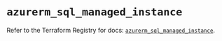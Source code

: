 # `azurerm_sql_managed_instance`

Refer to the Terraform Registry for docs: [`azurerm_sql_managed_instance`](https://registry.terraform.io/providers/hashicorp/azurerm/3.113.0/docs/resources/sql_managed_instance).
